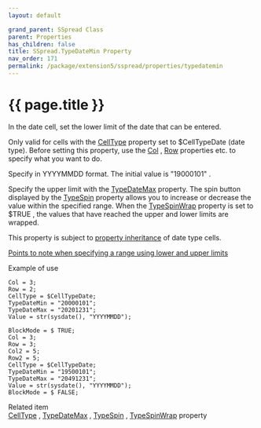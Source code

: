 ```yaml
---
layout: default

grand_parent: SSpread Class
parent: Properties
has_children: false
title: SSpread.TypeDateMin Property
nav_order: 171
permalink: /package/extension5/sspread/properties/typedatemin
---
```

# {{ page.title }}

In the date cell, set the lower limit of the date that can be entered.

Only valid for cells with the <a href="/package/extension5/sspread/properties/celltype">CellType</a> property set to $CellTypeDate (date type).
Before setting this property, use the <a href="/package/extension5/sspread/properties/col">Col</a> , <a href="/package/extension5/sspread/properties/row">Row</a> properties etc. to specify what you want to do.

Specify in YYYYMMDD format. The initial value is "19000101" .

Specify the upper limit with the <a href="/package/extension5/sspread/properties/typedatemax">TypeDateMax</a> property.
The spin button displayed by the <a href="/package/extension5/sspread/properties/typespin">TypeSpin</a> property allows you to increase or decrease the value within the specified range. When the <a href="/package/extension5/sspread/properties/typespinwrap">TypeSpinWrap</a> property is set to $TRUE , the values ​​that have reached the upper and lower limits are wrapped.

This property is subject to <a href="/package/extension5/sspread/properties/celltype#property-inheritance-for-each-cell-data-type">property inheritance</a> of date type cells.

<a href="/package/extension5/sspread/#precautions-for-specifying-the-range-based-on-the-lower-and-upper-limits-">Points to note when specifying a range using lower and upper limits</a>

Example of use
```
Col = 3;
Row = 2;
CellType = $CellTypeDate;
TypeDateMin = "20000101";
TypeDateMax = "20201231";
Value = str(sysdate(), "YYYYMMDD");
 
BlockMode = $ TRUE;
Col = 3;
Row = 3;
Col2 = 5;
Row2 = 5;
CellType = $CellTypeDate;
TypeDateMin = "19500101";
TypeDateMax = "20491231";
Value = str(sysdate(), "YYYYMMDD");
BlockMode = $ FALSE;
```

Related item<br>
 <a href="/package/extension5/sspread/properties/celltype">CellType</a> , <a href="/package/extension5/sspread/properties/typedatemax
 ">TypeDateMax</a> , <a href="/package/extension5/sspread/properties/typespin">TypeSpin</a> , <a href="/package/extension5/sspread/properties/typespinwrap">TypeSpinWrap</a> property